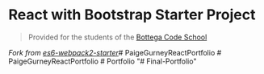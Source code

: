 # React with Bootstrap Starter Project

> Provided for the students of the [Bottega Code School](https://bottega.tech/)

*Fork from [es6-webpack2-starter](https://github.com/micooz/es6-webpack2-starter)*#   P a i g e G u r n e y R e a c t P o r t f o l i o  
 #   P a i g e G u r n e y R e a c t P o r t f o l i o  
 #   P o r t f o l i o  
 "# Final-Portfolio" 
